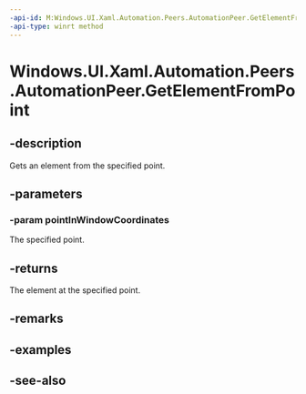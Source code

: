 ```yaml
---
-api-id: M:Windows.UI.Xaml.Automation.Peers.AutomationPeer.GetElementFromPoint(Windows.Foundation.Point)
-api-type: winrt method
---
```


<!-- Method syntax
public object GetElementFromPoint(Windows.Foundation.Point pointInWindowCoordinates)
-->

# Windows.UI.Xaml.Automation.Peers.AutomationPeer.GetElementFromPoint

## -description
Gets an element from the specified point.



## -parameters
### -param pointInWindowCoordinates
The specified point.

## -returns
The element at the specified point.

## -remarks

## -examples

## -see-also
